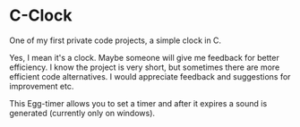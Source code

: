 # C-Clock

One of my first private code projects, a simple clock in C.

Yes, I mean it's a clock. Maybe someone will give me feedback for better efficiency. I know the project is very short, but sometimes there are more efficient code alternatives. I would appreciate feedback and suggestions for improvement etc.

This Egg-timer allows you to set a timer and after it expires a sound is generated (currently only on windows).
